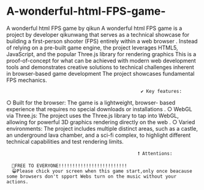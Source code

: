 # A-wonderful-html-FPS-game-
A wonderful html FPS game by qikun
A wonderful html FPS game is a project by developer qikunwang that serves as a technical showcase for building a first-person shooter (FPS) entirely within a web browser . Instead of relying on a pre-built game engine, the project leverages HTML5, JavaScript, and the popular Three.js library for rendering graphics 
This is a proof-of-concept for what can be achieved with modern web development tools and demonstrates creative solutions to technical challenges inherent in browser-based game development  The project showcases fundamental FPS mechanics.


                                                     ✔ Key features:
○  Built for the browser: The game is a lightweight, browser-
     based experience that requires no special downloads or installations .
○  WebGL via Three.js: The project uses the Three.js library to tap into WebGL, 
     allowing for powerful 3D graphics rendering directly on the web .
○  Varied environments: The project includes multiple distinct areas, such as a castle,
     an underground lava chamber, and a sci-fi complex, to highlight different
       technical capabilities and test rendering limits.
 
                                                    ❗ Attentions:
      
      🎁FREE TO EVERYONE!!!!!!!!!!!!!!!!!!!!!!!!!
      😀Please chick your screen when this game start,only once beacause some browsers don't spport Webs turn on the music without your actions.
                                                                    
